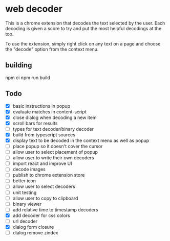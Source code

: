 web decoder
===

This is a chrome extension that decodes the text selected by the user.  Each decoding is given a score to try and put the most helpful decodings at the top.

To use the extension, simply right click on any text on a page and choose the "decode" option from the context menu.

building
---

npm ci
npm run build

Todo
---
- [X] basic instructions in popup
- [X] evaluate matches in content-script
- [X] close dialog when decoding a new item
- [X] scroll bars for results
- [ ] types for text decoder/binary decoder
- [X] build from typescript sources
- [X] display text to be decoded in the context menu as well as popup
- [ ] place popup so it doesn't cover the cursor
- [ ] allow user to select placement of popup
- [ ] allow user to write their own decoders
- [ ] import react and improve UI
- [ ] decode images
- [ ] publish to chrome extension store
- [ ] better icon
- [ ] allow user to select decoders
- [ ] unit testing
- [ ] allow user to copy to clipboard
- [ ] binary viewer
- [ ] add relative time to timestamp decoders
- [X] add decoder for css colors
- [ ] url decoder
- [X] dialog form closure
- [ ] dialog remove zindex